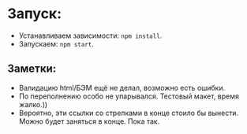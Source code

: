 # Запуск: #

- Устанавливаем зависимости: `npm install`.
- Запускаем: `npm start`.

## Заметки: ##
- Валидацию html/БЭМ ещё не делал, возможно есть ошибки.
- По переполнению особо не упарывался. Тестовый макет, время жалко.))
- Вероятно, эти ссылки со стрелками в конце стоило бы вынести. Можно будет заняться в конце. Пока так.